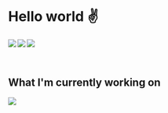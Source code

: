 # Hello world ✌️

<p>
  <img align="left" src="https://github-readme-stats.vercel.app/api?username=somfic&show_icons=true&count_private=true&hide_title=true&theme=tokyonight&hide_border=true" />
  <img align="left" src="https://github-readme-stats.vercel.app/api/wakatime?username=somfic&theme=tokyonight&hide_border=true" />
  <img float="right" src="https://github-readme-stats.vercel.app/api/top-langs/?username=somfic&custom_title=Most%20used%20languages&theme=tokyonight&hide_border=true" />
</p>
<br>

## What I'm currently working on
<a href="https://www.github.com/Somfic/EliteAPI">
  <img src="https://github-readme-stats.vercel.app/api/pin/?username=somfic&repo=eliteapi&theme=tokyonight&hide_border=true" />
</a>




